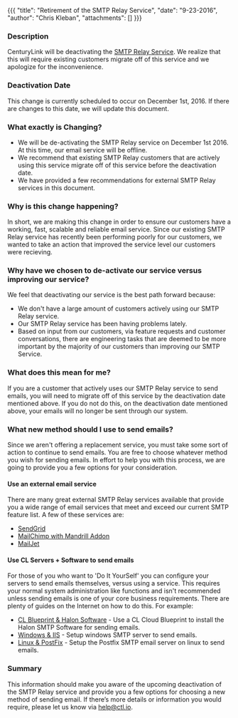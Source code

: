 {{{
  "title": "Retirement of the SMTP Relay Service",
  "date": "9-23-2016",
  "author": "Chris Kleban",
  "attachments": []
}}}

### Description

CenturyLink will be deactivating the [SMTP Relay Service](https://www.ctl.io/knowledge-base/mail/smtp-relay-services-simple/). We realize that this will require existing customers migrate off of this service and we apologize for the inconvenience.

### Deactivation Date

This change is currently scheduled to occur on December 1st, 2016. If there are changes to this date, we will update this document. 

### What exactly is Changing?

* We will be de-activating the SMTP Relay service on December 1st 2016. At this time, our email service will be offline.
* We recommend that existing SMTP Relay customers that are actively using this service migrate off of this service before the deactivation date.
* We have provided a few recommendations for external SMTP Relay services in this document.

### Why is this change happening?

In short, we are making this change in order to ensure our customers have a working, fast, scalable and reliable email service. Since our existing SMTP Relay service has recently been performing poorly for our customers, we wanted to take an action that improved the service level our customers were recieving.

### Why have we chosen to de-activate our service versus improving our service?

We feel that deactivating our service is the best path forward because:

* We don't have a large amount of customers actively using our SMTP Relay service.
* Our SMTP Relay service has been having problems lately.
* Based on input from our customers, via feature requests and customer conversations, there are engineering tasks that are deemed to be more important by the majority of our customers than improving our SMTP Service.


### What does this mean for me?

If you are a customer that actively uses our SMTP Relay service to send emails, you will need to migrate off of this service by the deactivation date mentioned above. If you do not do this, on the deactivation date mentioned above, your emails will no longer be sent through our system.

### What new method should I use to send emails?

Since we aren't offering a replacement service, you must take some sort of action to continue to send emails. You are free to choose whatever method you wish for sending emails. In effort to help you with this process, we are going to provide you a few options for your consideration.


#### Use an external email service

There are many great external SMTP Relay services available that provide you a wide range of email services that meet and exceed our current SMTP feature list. A few of these services are:

* [SendGrid](https://sendgrid.com/)
* [MailChimp with Mandrill Addon](https://www.mandrill.com/)
* [MailJet](https://www.mailjet.com/)

#### Use CL Servers + Software to send emails

For those of you who want to 'Do It YourSelf' you can configure your servers to send emails themselves, versus using a service. This requires your normal system administration like functions and isn't recommended unless sending emails is one of your core business requirements. There are plenty of guides on the Internet on how to do this. For example:

* [CL Blueprint & Halon Software](https://www.ctl.io/knowledge-base/ecosystem-partners/marketplace-guides/getting-started-with-halon-partner-template/) - Use a CL Cloud Blueprint to install the Halon SMTP Software for sending emails.
* [Windows & IIS](http://bit.ly/1MILrwv) - Setup windows SMTP server to send emails.
* [Linux & PostFix](https://www.digitalocean.com/community/tutorials/how-to-install-and-configure-postfix-as-a-send-only-smtp-server-on-ubuntu-14-04) - Setup the Postfix SMTP email server on linux to send emails.




### Summary
This information should make you aware of the upcoming deactivation of the SMTP Relay service and provide you a few options for choosing a new method of sending email. If there’s more details or information you would require, please let us know via [help@ctl.io](mailto:help@ctl.io).
